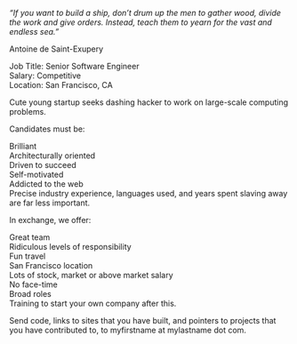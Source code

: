 _“If you want to build a ship, don’t drum up the men to gather wood, divide the work and give orders. Instead, teach them to yearn for the vast and endless sea.”_

Antoine de Saint-Exupery

Job Title: Senior Software Engineer  
Salary: Competitive  
Location: San Francisco, CA

Cute young startup seeks dashing hacker to work on large-scale computing problems.

Candidates must be:

Brilliant  
Architecturally oriented  
Driven to succeed  
Self-motivated  
Addicted to the web  
Precise industry experience, languages used, and years spent slaving away are far less important.

In exchange, we offer:

Great team  
Ridiculous levels of responsibility  
Fun travel  
San Francisco location  
Lots of stock, market or above market salary  
No face-time  
Broad roles  
Training to start your own company after this.

Send code, links to sites that you have built, and pointers to projects that you have contributed to, to myfirstname at mylastname dot com.